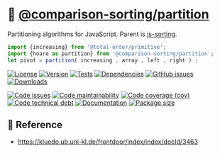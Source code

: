 :cake:
[@comparison-sorting/partition](https://comparison-sorting.github.io/partition)
==

Partitioning algorithms for JavaScript. Parent is
[js-sorting](https://github.com/make-github-pseudonymous-again/js-sorting).

```js
import {increasing} from '@total-order/primitive';
import {hoare as partition} from '@comparison-sorting/partition';
let pivot = partition( increasing , array , left , right ) ;
```

[![License](https://img.shields.io/github/license/comparison-sorting/partition.svg)](https://raw.githubusercontent.com/comparison-sorting/partition/main/LICENSE)
[![Version](https://img.shields.io/npm/v/@comparison-sorting/partition.svg)](https://www.npmjs.org/package/@comparison-sorting/partition)
[![Tests](https://img.shields.io/github/workflow/status/comparison-sorting/partition/ci?event=push&label=tests)](https://github.com/comparison-sorting/partition/actions/workflows/ci.yml?query=branch:main)
[![Dependencies](https://img.shields.io/librariesio/github/comparison-sorting/partition.svg)](https://github.com/comparison-sorting/partition/network/dependencies)
[![GitHub issues](https://img.shields.io/github/issues/comparison-sorting/partition.svg)](https://github.com/comparison-sorting/partition/issues)
[![Downloads](https://img.shields.io/npm/dm/@comparison-sorting/partition.svg)](https://www.npmjs.org/package/@comparison-sorting/partition)

[![Code issues](https://img.shields.io/codeclimate/issues/comparison-sorting/partition.svg)](https://codeclimate.com/github/comparison-sorting/partition/issues)
[![Code maintainability](https://img.shields.io/codeclimate/maintainability/comparison-sorting/partition.svg)](https://codeclimate.com/github/comparison-sorting/partition/trends/churn)
[![Code coverage (cov)](https://img.shields.io/codecov/c/gh/comparison-sorting/partition/main.svg)](https://codecov.io/gh/comparison-sorting/partition)
[![Code technical debt](https://img.shields.io/codeclimate/tech-debt/comparison-sorting/partition.svg)](https://codeclimate.com/github/comparison-sorting/partition/trends/technical_debt)
[![Documentation](https://comparison-sorting.github.io/partition/badge.svg)](https://comparison-sorting.github.io/partition/source.html)
[![Package size](https://img.shields.io/bundlephobia/minzip/@comparison-sorting/partition)](https://bundlephobia.com/result?p=@comparison-sorting/partition)

## :scroll: Reference

  - https://kluedo.ub.uni-kl.de/frontdoor/index/index/docId/3463
